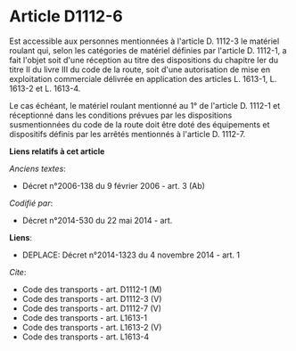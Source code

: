 # Article D1112-6

Est accessible aux personnes mentionnées à l'article D. 1112-3 le matériel roulant qui, selon les catégories de matériel
définies par l'article D. 1112-1, a fait l'objet soit d'une réception au titre des dispositions du chapitre Ier du titre II
du livre III du code de la route, soit d'une autorisation de mise en exploitation commerciale délivrée en application des
articles L. 1613-1, L. 1613-2 et L. 1613-4. 

Le cas échéant, le matériel roulant mentionné au 1° de l'article D. 1112-1 et réceptionné dans les conditions prévues par les
dispositions susmentionnées du code de la route doit être doté des équipements et dispositifs définis par les arrêtés
mentionnés à l'article D. 1112-7.

**Liens relatifs à cet article**

_Anciens textes_:

  - Décret n°2006-138 du 9 février 2006 - art. 3 (Ab)

_Codifié par_:

  - Décret n°2014-530 du 22 mai 2014 - art.

**Liens**:

  - DEPLACE: Décret n°2014-1323 du 4 novembre 2014 - art. 1

_Cite_:

  - Code des transports - art. D1112-1 (M)
  - Code des transports - art. D1112-3 (V)
  - Code des transports - art. D1112-7 (V)
  - Code des transports - art. L1613-1
  - Code des transports - art. L1613-2 (V)
  - Code des transports - art. L1613-4
